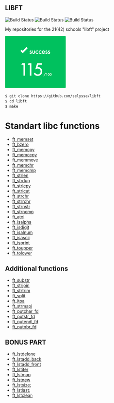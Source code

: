 ## LIBFT

![Build Status](https://img.shields.io/github/languages/code-size/selysse/libft)
![Build Status](https://img.shields.io/github/contributors/selysse/libft)
![Build Status](https://img.shields.io/github/last-commit/selysse/libft?style=plastic)

My repositories for the 21(42) schools "libft" project

![GitHub Logo](/png/result.png)

```sh
$ git clone https://github.com/selysse/libft
$ cd libft
$ make
```
# Standart libc functions

* [ft_memset](/libft/ft_memset.c)
* [ft_bzero](/libft/ft_bzero.c)
* [ft_memcpy](/libft/ft_memcpy.c)
* [ft_memccpy](/libft/ft_memccpy.c)
* [ft_memmove](/libft/ft_memmove.c)
* [ft_memchr](/libft/ft_memchr.c)
* [ft_memcmp](/libft/ft_memcmp.c)
* [ft_strlen](/libft/ft_strlen.c)
* [ft_strdup](/libft/ft_strdup.c)
* [ft_strlcpy](/libft/ft_strlcpy.c)
* [ft_strlcat](/libft/ft_strlcat.c)
* [ft_strchr](/libft/ft_strchr.c)
* [ft_strrchr](/libft/ft_strrchr.c)
* [ft_strnstr](/libft/ft_strnstr.c)
* [ft_strncmp](/libft/ft_strncmp.c)
* [ft_atoi](/libft/ft_atoi.c)
* [ft_isalpha](/libft/ft_isalpha.c)
* [ft_isdigit](/libft/ft_isdigit.c)
* [ft_isalnum](/libft/ft_isalnum.c)
* [ft_isascii](/libft/ft_isascii.c)
* [ft_isprint](/libft/ft_isprint.c)
* [ft_toupper](/libft/ft_toupper.c)
* [ft_tolower](/libft/ft_tolower.c)

## Additional functions

* [ft_substr](/libft/ft_substr.c)
* [ft_strjoin](/libft/ft_strjoin.c)
* [ft_strtrim](/libft/ft_strtrim.c)
* [ft_split](/libft/ft_split.c)
* [ft_itoa](/libft/ft_itoa.c)
* [ft_strmapi](/libft/ft_strmapi.c)
* [ft_putchar_fd](/libft/ft_putchar_fd.c)
* [ft_putstr_fd](/libft/ft_putstr_fd.c)
* [ft_putendl_fd](/libft/ft_putendl_fd.c)
* [ft_putnbr_fd](/libft/ft_putnbr_fd.c)

## BONUS PART

* [ft_lstdelone](/libft/ft_lstdelone.c)
* [ft_lstadd_back](/libft/ft_lstadd_back.c)
* [ft_lstadd_front](/libft/ft_lstadd_front.c)
* [ft_lstiter](/libft/ft_lstiter.c)
* [ft_lstmap](/libft/ft_lstmap.c)
* [ft_lstnew](/libft/ft_lstnew)
* [ft_lstsize](/libft/ft_lstsize);
* [ft_lstlast](libft/ft_lstlast);
* [ft_lstclear](libft/ft_lstclear);
